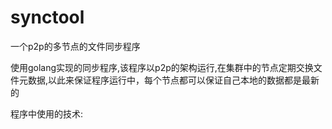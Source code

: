 # synctool
一个p2p的多节点的文件同步程序

  使用golang实现的同步程序,该程序以p2p的架构运行,在集群中的节点定期交换文件元数据,以此来保证程序运行中，每个节点都可以保证自己本地的数据都是最新的
  
程序中使用的技术:
